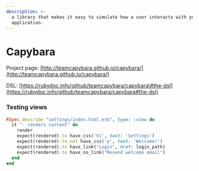 ```yaml
---
description: >-
  a library that makes it easy to simulate how a user interacts with your
  application.
---
```


# Capybara

Project page: [http://teamcapybara.github.io/capybara/](http://teamcapybara.github.io/capybara/)

DSL: [https://rubydoc.info/github/teamcapybara/capybara\#the-dsl](https://rubydoc.info/github/teamcapybara/capybara#the-dsl)



### Testing views

```ruby
RSpec.describe "settings/index.html.erb", type: :view do
  it "- renders content" do
    render
    expect(rendered).to have_css('h1', text: 'Settings')
    expect(rendered).to_not have_css('p', text: 'Welcome!')
    expect(rendered).to have_link("Login", href: login_path)
    expect(rendered).to have_no_link("Resend welcome email")
  end
end
```



